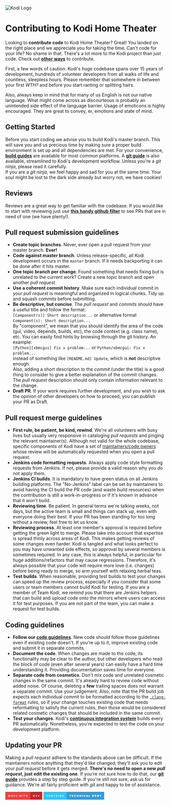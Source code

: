 ![Kodi Logo](resources/banner_slim.png)

# Contributing to Kodi Home Theater
Looking to **contribute code** to Kodi Home Theater? Great! You landed on the right place and we appreciate you for taking the time. Can't code for your life? No shame in that. There's a lot more to the Kodi project than just code. Check out **[other ways](../README.md#how-to-contribute)** to contribute.

First, a few words of caution: Kodi's huge codebase spans over 15 years of development, hundreds of volunteer developers from all walks of life and countless, sleepless hours. Please remember that somewhere in between your first *WTH?* and before you start ranting or splitting hairs.

Also, always keep in mind that for many of us English is not our native language. What might come across as discourteous is probably an unintended side effect of the language barrier. Usage of emoticons is highly encouraged. They are great to convey, er, emotions and state of mind.

## Getting Started
Before you start coding we advise you to build Kodi's master branch. This will save you and us precious time by making sure a proper build environment is set up and all dependencies are met. For your convenience, **[build guides](README.md)** are available for most common platforms. A **[git guide](GIT-FU.md)** is also available, streamlined to Kodi's development workflow. Unless you're a *git ninja*, please read it carefully.  
If you are a *git ninja*, we feel happy and sad for you at the same time. Your soul might be lost to the dark side already but worry not, we have cookies!

## Reviews
Reviews are a great way to get familiar with the codebase. If you would like to start with reviewing just use **[this handy github filter](https://github.com/xbmc/xbmc/pulls?q=is%3Apr+is%3Aopen+review%3Anone)** to see PRs that are in need of one (we have plenty!).

## Pull request submission guidelines
* **Create topic branches**. Never, ever open a pull request from your master branch. **Ever!**
* **Code against master branch**. Unless release-specific, all Kodi development occurs in the `master` branch. If it needs backporting it can be done after it hits master.
* **One topic branch per change**. Found something that needs fixing but is unrelated to the current work? Create a new topic branch and open another *pull request*.
* **Use a coherent commit history**. Make sure each individual commit in your *pull request* is meaningful and organized in logical chunks. Tidy up and squash commits before submitting.
* **Be descriptive, but concise**. The *pull request* and *commits* should have a useful title and follow the format:<br/>
`[Component(s)] Short description...` or alternative format `Component(s): Short description...`<br/>
By "component", we mean that you should identify the area of the code (gui, video, depends, builds, etc), the code context (e.g. class name), etc. You can easily find hints by browsing through the git history. An example:<br/>
`[Python][xbmcgui] Fix x problem...` or `Python/xbmcgui: Fix x problem...`<br/>
instead of something like `[README.md] Update`, which is **not** descriptive enough.<br/>
Also, adding a short description to the *commit* (under the title) is a good thing to consider to give a better explanation of the commit changes.<br/>
The *pull request* description should only contain information relevant to the change.
* **Draft PR**. If your work requires further development, and you wish to ask the opinion of other developers on how to proceed, you can publish your PR as Draft.

## Pull request merge guidelines
* **First rule, be patient, be kind, rewind**. We're all volunteers with busy lives but usually very responsive in cataloging *pull requests* and pinging the relevant maintainer(s). Although not valid for the whole codebase, specific components of Kodi have a set of [maintainers/code owners](https://github.com/xbmc/xbmc/blob/master/.github/CODEOWNERS) whose review will be automatically requested when you open a pull request.
* **Jenkins code formatting requests**. Always apply code style formatting requests from Jenkins. If not, please provide a valid reason why you do not apply them.
* **Jenkins CI builds**. It is mandatory to have green status on all Jenkins building platforms. The "No-Jenkins" label can be set by maintainers to avoid having the CI build the PR code (and waste build resources) when the contribution is still a work-in-progress or if it's known in advance that it won't build.
* **Reviewing time**. Be patient. In general terms we're talking weeks, not days, but the active team is small and things can stack up, even with everyone doing their best. If your PR has been standing for too long without a review, feel free to let us know.
* **Reviewing process**. At least one member's approval is required before getting the green light to merge. Please take into account that expertise is spread thinly across areas of Kodi. This makes getting reviews of some changes even harder. Kodi is tangled and what looks perfect to you may have unwanted side effects, so approval by several members is sometimes required. In any case, this is always helpful, in particular for huge additions/refactors that may cause regressions. Therefore, it's always possible that your code will require more love (i.e. changes) before being ready to merge, so arm yourself with relaxing herbal teas.
* **Test builds**. When reasonable, providing test builds to test your changes can speed up the review process, especially if you consider that some users or team members cannot build Kodi for testing. If you are a member of Team Kodi, we remind you that there are Jenkins helpers that can build and upload code onto the mirrors where users can access it for test purposes. If you are not part of the team, you can make a request for test builds.

## Coding guidelines
* **Follow our [code guidelines](CODE_GUIDELINES.md)**. New code should follow those guidelines even if existing code doesn't. If you're up to it, improve existing code and submit it in separate commits.
* **Document the code**. When changes are made to the code, its functionality may be clear to the author, but other developers who read the block of code (even after several years) can easily have a hard time understanding it. Providing documentation saves time for everyone.
* **Separate code from cosmetics**. Don't mix code and unrelated cosmetic changes in the same commit. It's already hard to review code without added noise. Of course, deleting a **few** trailing spaces does not warrant a separate commit. Use your judgement. Also, note that the PR build job expects each individual commit to be formatted according to the [`.clang-format`](https://github.com/xbmc/xbmc/blob/master/.clang-format) rules, so if your change touches existing code that needs reformatting to satisfy the current rules, then those would be considered related cosmetic changes that should be included in the same commit.
* **Test your changes**. Kodi's **[continuous integration system](http://jenkins.kodi.tv/)** builds every PR automatically. Nonetheless, you're expected to test the code on your development platform.

## Updating your PR
Making a *pull request* adhere to the standards above can be difficult. If the maintainers notice anything that they'd like changed, they'll ask you to edit your *pull request* before it gets merged. **There's no need to open a new *pull request*, just edit the existing one**. If you're not sure how to do that, our **[git guide](GIT-FU.md)** provides a step by step guide. If you're still not sure, ask us for guidance. We're all fairly proficient with *git* and happy to be of assistance.

<a href="https://github.com/xbmc/xbmc"><img src="https://raw.githubusercontent.com/BraveUX/for-the-badge/master/src/images/badges/made-with-c-plus-plus.svg" height="25"></a>
<a href="https://github.com/xbmc/xbmc"><img src="https://raw.githubusercontent.com/BraveUX/for-the-badge/master/src/images/badges/contains-technical-debt.svg" height="25"></a>

